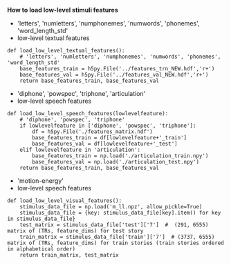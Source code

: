 **How to load low-level stimuli features**
- 'letters', 'numletters', 'numphonemes', 'numwords', 'phonemes', 'word_length_std'
- low-level textual features
```
def load_low_level_textual_features():
    # 'letters', 'numletters', 'numphonemes', 'numwords', 'phonemes', 'word_length_std'
    base_features_train = h5py.File('../features_trn_NEW.hdf','r+')
    base_features_val = h5py.File('../features_val_NEW.hdf','r+')
    return base_features_train, base_features_val
```

- 'diphone', 'powspec', 'triphone', 'articulation' 
- low-level speech features
```
def load_low_level_speech_features(lowlevelfeature):
    # 'diphone', 'powspec', 'triphone'
    if lowlevelfeature in ['diphone', 'powspec', 'triphone']:
        df = h5py.File('./features_matrix.hdf')
        base_features_train = df[lowlevelfeature+'_train']
        base_features_val = df[lowlevelfeature+'_test']
    elif lowlevelfeature in 'articulation':
        base_features_train = np.load('./articulation_train.npy')
        base_features_val = np.load('./articulation_test.npy')
    return base_features_train, base_features_val
```

- 'motion-energy'
- low-level speech features
```
def load_low_level_visual_features():
    stimulus_data_file = np.load('m_ll.npz', allow_pickle=True)
    stimulus_data_file = {key: stimulus_data_file[key].item() for key in stimulus_data_file}
    test_matrix = stimulus_data_file['test']['7']  #  (291, 6555) matrix of (TRs, feature_dims) for test story
    train_matrix = stimulus_data_file['train']['7']  # (3737, 6555) matrix of (TRs, feature_dims) for train stories (train stories ordered in alphabetical order)
    return train_matrix, test_matrix
```
